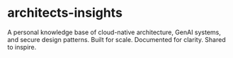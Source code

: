 # architects-insights
A personal knowledge base of cloud-native architecture, GenAI systems, and secure design patterns. Built for scale. Documented for clarity. Shared to inspire.
